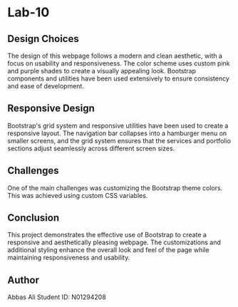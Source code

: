 # Lab-10


## Design Choices

The design of this webpage follows a modern and clean aesthetic, with a focus on usability and responsiveness. The color scheme uses custom pink and purple shades to create a visually appealing look. Bootstrap components and utilities have been used extensively to ensure consistency and ease of development.

## Responsive Design

Bootstrap's grid system and responsive utilities have been used to create a responsive layout. The navigation bar collapses into a hamburger menu on smaller screens, and the grid system ensures that the services and portfolio sections adjust seamlessly across different screen sizes.

## Challenges

One of the main challenges was customizing the Bootstrap theme colors. This was achieved using custom CSS variables. 

## Conclusion

This project demonstrates the effective use of Bootstrap to create a responsive and aesthetically pleasing webpage. The customizations and additional styling enhance the overall look and feel of the page while maintaining responsiveness and usability.

## Author

Abbas Ali
Student ID: N01294208

